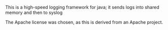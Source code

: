 This is a high-speed logging framework for java; it sends logs into shared memory and then to syslog

The Apache license was chosen, as this is derived from an Apache project.
